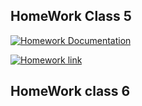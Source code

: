 

## HomeWork Class 5

[![Homework Documentation][stars-shield]](class_5_homework/home_work_documentation.md)

[![Homework link][stars-shield]](class_5_homework/)

## HomeWork class 6







[stars-shield]: https://img.shields.io/github/stars/othneildrew/Best-README-Template.svg?style=for-the-badge
